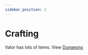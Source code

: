 ```yaml
---
sidebar_position: 2
---
```


# Crafting

Valor has lots of items. View [Dungeons](https://wiki-test.valorserver.com/docs/category/dungeons)



